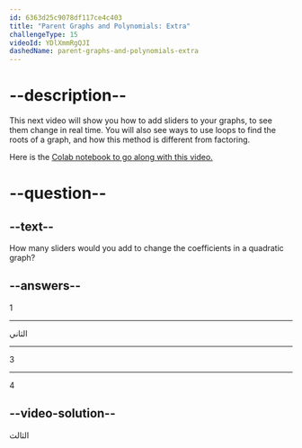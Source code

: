 ```yaml
---
id: 6363d25c9078df117ce4c403
title: "Parent Graphs and Polynomials: Extra"
challengeType: 15
videoId: YDlXmmRgQJI
dashedName: parent-graphs-and-polynomials-extra
---
```


# --description--

This next video will show you how to add sliders to your graphs, to see them change in real time. You will also see ways to use loops to find the roots of a graph, and how this method is different from factoring.

Here is the <a href="https://colab.research.google.com/drive/1bspkmQVcKOXUuk-Orb0Mwl0GUGbqMpka?usp=sharing" target="_blank" rel="noopener noreferrer nofollow">Colab notebook to go along with this video.</a>

# --question--

## --text--

How many sliders would you add to change the coefficients in a quadratic graph?

## --answers--

1

---

الثاني

---

3

---

4

## --video-solution--

الثالث
